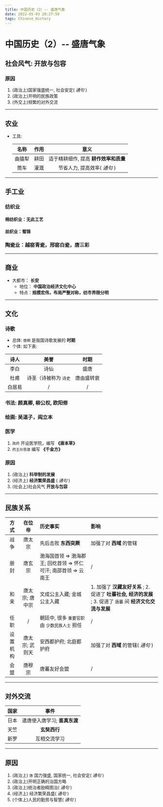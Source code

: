 ```yaml
---
title: 中国历史（2）-- 盛唐气象
date: 2022-05-03 20:27:59
tags: Chinese_History
---
```


# 中国历史（2）-- 盛唐气象

## 社会风气: 开放与包容

### 原因

1. (政治上)国家强盛统一, 社会安定( *通句* )
2. (政治上)开明的民族政策
3. (外交上)频繁的对外交流

---

## 农业

- 工具:

  |  名称  | 作用 |                 意义                  |
  | :----: | :--: | :-----------------------------------: |
  | 曲猿犁 | 耕田 | 适于精耕细作, 提高 **耕作效率和质量** |
  |  筒车  | 灌溉 |     节省人力, 提高效率( *通句* )      |

  


---

## 手工业

### 纺织业

####  棉纺织业：无此工艺

#### 丝织业：蜀锦

### 陶瓷业：越窑青瓷，邢窑白瓷，唐三彩

---

## 商业

- 大都市： **长安** 
  - 地位： **中国政治经济文化中心**
  - 特点：**规模宏伟，布局严整对称，纺市界限分明** 

---

## 文化

### 诗歌

- 总体: `唐朝` 是我国诗歌发展的 **时期** 
- 个体: 如下表:

|  诗人  |         美誉          |    时期    |
| :----: | :-------------------: | :--------: |
|  李白  |         诗仙          |    盛唐    |
|  杜甫  | 诗圣（诗被称为 `诗史` | 唐由盛转衰 |
| 白居易 |           /           |     /      |

### 书法: 颜真卿, 柳公权, 欧阳修

### 绘画: 吴道子，阎立本

### 医学

1.  `政府` 开设医学院，编写 **《唐本草》** 
2.  `药王孙思邈` 编写 **《千金方》** 

### 原因

1. (政治上) **科举制的发展** 
2. (经济上) **经济繁荣昌盛** ( *通句* )
3. (社会上)社会风气 **开放与包容** 

---

## 民族关系

| 方式 | 在位帝 | 历史事实 | 影响 |
| :----: | :----: | :----- | :----- |
| 战争 | 唐太宗 | 先后击败 **东西突厥** | 加强了对 **西域** 的管辖 |
| 册封 | 唐玄宗 | 渤海国首领 => 渤海郡王; 回纥首领 => 怀仁可汗; 南邵首领 => 云南王 | / |
| 和亲 | 唐太宗; 唐中宗 | 文成公主入藏; 金城公主入藏 | 1. 加强了 **汉藏友好关系** ; 2. 促进了 **吐蕃社会, 经济的发展** ; 3. 促进了 `唐蕃` 间 **经济文化交流与发展** |
| 任职 | / | 朝廷中, 很多 `重要官职` 由 `少数民族人士` 担任 | / |
| 设置机构 | 唐太宗; 武则天 | 安西都护府; 北庭都护府 | 加强了对 **西域** 的管辖( *通句* ) |
| 会盟 | 唐穆宗 | 唐蕃友好会盟 | / |

---

## 对外交流

| 国家 |             事件             |
| :--: | :--------------------------: |
| 日本 | 遣唐使入唐学习; **鉴真东渡** |
| 天竺 |         **玄奘西行**         |
| 新罗 |         互相交流学习         |

---

## 原因

1. (政治上) `唐` 国力强盛, 国家统一, 社会安定( *通句* )
2. (政治上)开明正确的治国方略
3. (政治上)统治者励精图治( *通句* )
4. (经济上) 经济繁荣昌盛( *通句* )
5. (个体上)人民的勤劳与智慧( *通句* )
